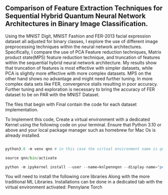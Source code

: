 ## Comparison of Feature Extraction Techniques for Sequential Hybrid Quantum Neural Network Architectures in Binary Image Classification.  
Using the MNIST Digit, MNIST Fashion and FER-2013 facial expression dataset all adjusted for binary classes, I explore the use of different image preprocessing techniques within the neural network architectures. Specifically, I compare the use of PCA Feature reduction techniques, Matrix product state(MPS) feature reduction technique, and truncation of features within the sequential hybrid neural network architecture.  My results show that truncation of features is most effective with simpler datasets, while PCA is slightly more effective with more complex datasets. MPS on the other hand shows no advantage and might need further tuning. In more complex data sets like FER, convergence stalls resulting in poor accuracy. Further tuning and exploration is necessary to bring the accuracy of FER dataset to be on PAR with the MNIST Dataset. 

The files that begin with Final contain the code for each dataset implementation. 

To Implement this code, Create a virtual environment with a dedicated Kernel using the following code on your terminal. Ensure that Python 3.10 or above and your local package manager such as homebrew for Mac Os is already installed. 

~~~python 

python3.8 -m venv qnn # in this case the virtual environment name is qnn

source qnn/bin/activate

python -m ipykernel install --user --name=knlpennqnn --display-name="penn_qnn_env_Kernelpython3,10  # You can choose your own name for the kernel. 
~~~

You will need to install the following core libraries Along with the more traditional ML Libraries. Installations can be done in a dedicated tab with the virtual environment activated: 
Pennylane
Torch








